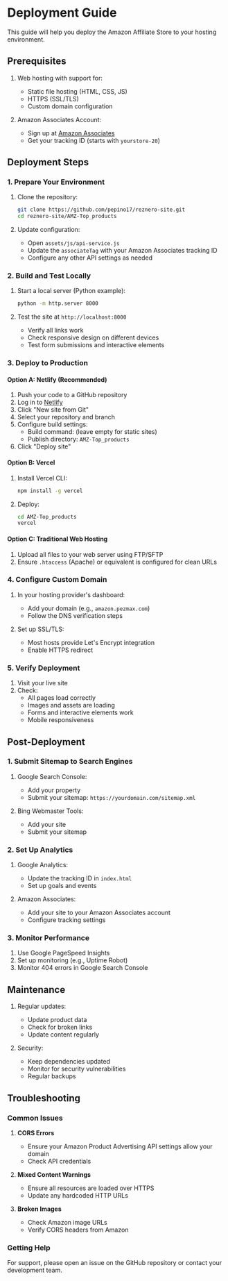 # Deployment Guide

This guide will help you deploy the Amazon Affiliate Store to your hosting environment.

## Prerequisites

1. Web hosting with support for:
   - Static file hosting (HTML, CSS, JS)
   - HTTPS (SSL/TLS)
   - Custom domain configuration

2. Amazon Associates Account:
   - Sign up at [Amazon Associates](https://affiliate-program.amazon.com/)
   - Get your tracking ID (starts with `yourstore-20`)

## Deployment Steps

### 1. Prepare Your Environment

1. Clone the repository:
   ```bash
   git clone https://github.com/pepino17/reznero-site.git
   cd reznero-site/AMZ-Top_products
   ```

2. Update configuration:
   - Open `assets/js/api-service.js`
   - Update the `associateTag` with your Amazon Associates tracking ID
   - Configure any other API settings as needed

### 2. Build and Test Locally

1. Start a local server (Python example):
   ```bash
   python -m http.server 8000
   ```

2. Test the site at `http://localhost:8000`
   - Verify all links work
   - Check responsive design on different devices
   - Test form submissions and interactive elements

### 3. Deploy to Production

#### Option A: Netlify (Recommended)

1. Push your code to a GitHub repository
2. Log in to [Netlify](https://www.netlify.com/)
3. Click "New site from Git"
4. Select your repository and branch
5. Configure build settings:
   - Build command: (leave empty for static sites)
   - Publish directory: `AMZ-Top_products`
6. Click "Deploy site"

#### Option B: Vercel

1. Install Vercel CLI:
   ```bash
   npm install -g vercel
   ```

2. Deploy:
   ```bash
   cd AMZ-Top_products
   vercel
   ```

#### Option C: Traditional Web Hosting

1. Upload all files to your web server using FTP/SFTP
2. Ensure `.htaccess` (Apache) or equivalent is configured for clean URLs

### 4. Configure Custom Domain

1. In your hosting provider's dashboard:
   - Add your domain (e.g., `amazon.pezmax.com`)
   - Follow the DNS verification steps

2. Set up SSL/TLS:
   - Most hosts provide Let's Encrypt integration
   - Enable HTTPS redirect

### 5. Verify Deployment

1. Visit your live site
2. Check:
   - All pages load correctly
   - Images and assets are loading
   - Forms and interactive elements work
   - Mobile responsiveness

## Post-Deployment

### 1. Submit Sitemap to Search Engines

1. Google Search Console:
   - Add your property
   - Submit your sitemap: `https://yourdomain.com/sitemap.xml`

2. Bing Webmaster Tools:
   - Add your site
   - Submit your sitemap

### 2. Set Up Analytics

1. Google Analytics:
   - Update the tracking ID in `index.html`
   - Set up goals and events

2. Amazon Associates:
   - Add your site to your Amazon Associates account
   - Configure tracking settings

### 3. Monitor Performance

1. Use Google PageSpeed Insights
2. Set up monitoring (e.g., Uptime Robot)
3. Monitor 404 errors in Google Search Console

## Maintenance

1. Regular updates:
   - Update product data
   - Check for broken links
   - Update content regularly

2. Security:
   - Keep dependencies updated
   - Monitor for security vulnerabilities
   - Regular backups

## Troubleshooting

### Common Issues

1. **CORS Errors**
   - Ensure your Amazon Product Advertising API settings allow your domain
   - Check API credentials

2. **Mixed Content Warnings**
   - Ensure all resources are loaded over HTTPS
   - Update any hardcoded HTTP URLs

3. **Broken Images**
   - Check Amazon image URLs
   - Verify CORS headers from Amazon

### Getting Help

For support, please open an issue on the GitHub repository or contact your development team.
